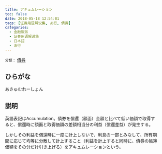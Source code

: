 ```yaml
---
title: アキュムレーション
toc: false
date: 2018-05-18 12:54:01
tags: [证券用语解说集, あ行, 債券]
categories:
  - 金融服务
  - 证券用语解说集
  - 日本語
  - あ行
---
```


`分類：` [債券](/tags/債券/)

## ひらがな

あきゅむれーしょん

## 説明

英語表記はAccumulation。債券を償還（額面）金額と比べて低い価額で取得すると、償還時に額面と取得価額の差額相当分の利益（償還差益）が発生する。

しかしその利益を償還時に一度に計上しないで、利息の一部とみなして、所有期間に応じて均等に分散して計上すること（利益を計上すると同時に、債券の帳簿価額をその分だけ引き上げる）をアキュムレーションという。
